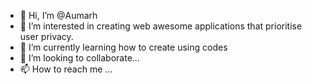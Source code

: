 - 👋 Hi, I’m @Aumarh
- 👀 I’m interested in creating web awesome applications that prioritise user privacy.
- 🌱 I’m currently learning how to create using codes
- 💞️ I’m looking to collaborate...
- 📫 How to reach me ...

<!---
Aumarh/Aumarh is a ✨ special ✨ repository because its `README.md` (this file) appears on your GitHub profile.
You can click the Preview link to take a look at your changes.
--->
